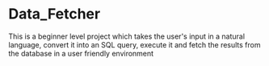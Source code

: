 # Data_Fetcher
This is a beginner level project which takes the user's input in a natural language, convert it into an SQL query, execute it and fetch the results from the database in a user friendly environment
